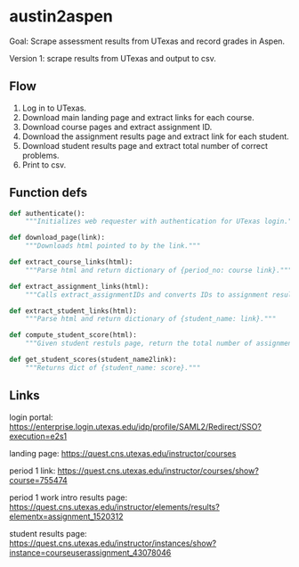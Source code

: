 # austin2aspen
Goal: Scrape assessment results from UTexas and record grades in Aspen.

Version 1: scrape results from UTexas and output to csv.

## Flow
1. Log in to UTexas.
2. Download main landing page and extract links for each course.
3. Download course pages and extract assignment ID.
4. Download the assignment results page and extract link for each student.
5. Download student results page and extract total number of correct problems.
6. Print to csv.

## Function defs
```python
def authenticate():
    """Initializes web requester with authentication for UTexas login."""

def download_page(link):
    """Downloads html pointed to by the link."""

def extract_course_links(html):
    """Parse html and return dictionary of {period_no: course link}."""

def extract_assignment_links(html):
    """Calls extract_assignmentIDs and converts IDs to assignment result links. Returns dict of {assignment_name: link}."""

def extract_student_links(html):
    """Parse html and return dictionary of {student_name: link}."""

def compute_student_score(html):
    """Given student restuls page, return the total number of assignment problems that have a nonzero score."""

def get_student_scores(student_name2link):
    """Returns dict of {student_name: score}."""
```

## Links
login portal:
https://enterprise.login.utexas.edu/idp/profile/SAML2/Redirect/SSO?execution=e2s1

landing page:
https://quest.cns.utexas.edu/instructor/courses

period 1 link:
https://quest.cns.utexas.edu/instructor/courses/show?course=755474

period 1 work intro results page:
https://quest.cns.utexas.edu/instructor/elements/results?elementx=assignment_1520312

student results page:
https://quest.cns.utexas.edu/instructor/instances/show?instance=courseuserassignment_43078046

